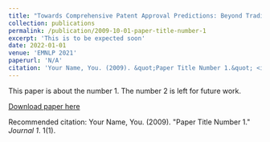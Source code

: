 ```yaml
---
title: "Towards Comprehensive Patent Approval Predictions: Beyond Traditional Document Classification"
collection: publications
permalink: /publication/2009-10-01-paper-title-number-1
excerpt: 'This is to be expected soon'
date: 2022-01-01
venue: 'EMNLP 2021'
paperurl: 'N/A'
citation: 'Your Name, You. (2009). &quot;Paper Title Number 1.&quot; <i>Journal 1</i>. 1(1).'
---
```

This paper is about the number 1. The number 2 is left for future work.

[Download paper here](N/A)

Recommended citation: Your Name, You. (2009). "Paper Title Number 1." <i>Journal 1</i>. 1(1).
